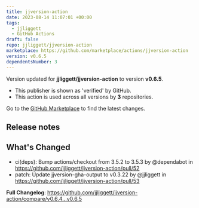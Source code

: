 ```yaml
---
title: jjversion-action
date: 2023-08-14 11:07:01 +00:00
tags:
  - jjliggett
  - GitHub Actions
draft: false
repo: jjliggett/jjversion-action
marketplace: https://github.com/marketplace/actions/jjversion-action
version: v0.6.5
dependentsNumber: 3
---
```



Version updated for **jjliggett/jjversion-action** to version **v0.6.5**.
- This publisher is shown as 'verified' by GitHub.
- This action is used across all versions by **3** repositories.

Go to the [GitHub Marketplace](https://github.com/marketplace/actions/jjversion-action) to find the latest changes.

## Release notes

## What's Changed
* ci(deps): Bump actions/checkout from 3.5.2 to 3.5.3 by @dependabot in https://github.com/jjliggett/jjversion-action/pull/52
* patch: Update jjversion-gha-output to v0.3.22 by @jjliggett in https://github.com/jjliggett/jjversion-action/pull/53


**Full Changelog**: https://github.com/jjliggett/jjversion-action/compare/v0.6.4...v0.6.5
